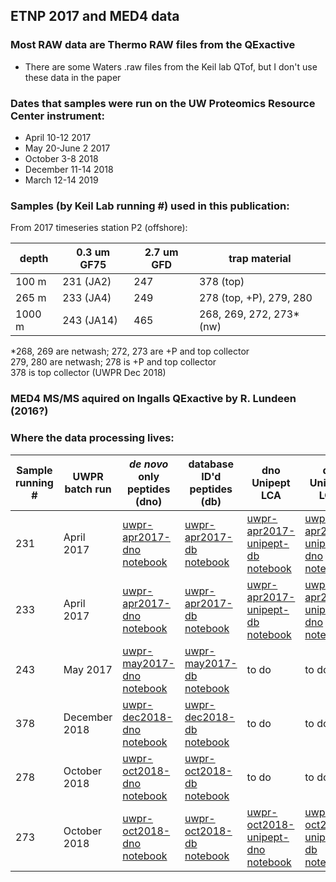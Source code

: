 ## ETNP 2017 and MED4 data

### Most RAW data are Thermo RAW files from the QExactive

- There are some Waters .raw files from the Keil lab QTof, but I don't use these data in the paper

### Dates that samples were run on the UW Proteomics Resource Center instrument:

- April 10-12 2017
- May 20-June 2 2017
- October 3-8 2018
- December 11-14 2018
- March 12-14 2019

### Samples (by Keil Lab running #) used in this publication:

From 2017 timeseries station P2 (offshore):

|depth |0.3 um GF75 |2.7 um GFD| trap material            |
|------|------------|----------|--------------------------|
|100 m |231 (JA2)   |247       |378 (top)                 |
|265 m |233 (JA4)   |249       |278 (top, +P), 279, 280   |
|1000 m|243 (JA14)  |465       |268, 269, 272, 273* (nw)  |

*268, 269 are netwash; 272, 273 are +P and top collector\
279, 280 are netwash; 278 is +P and top collector\
378 is top collector (UWPR Dec 2018)

### MED4 MS/MS aquired on Ingalls QExactive by R. Lundeen (2016?)

### Where the data processing lives:

|Sample running # | UWPR batch run | _de novo_ only peptides (dno) | database ID'd peptides (db) | dno Unipept LCA | db Unipept LCA |
|-----------------|----------------|-------------------------------|-----------------------------|-----------------|----------------|
| 231             | April 2017     | [uwpr-apr2017-dno notebook](https://github.com/MeganEDuffy/2017-etnp/blob/master/notebooks/uwpr-apr2017-dno.ipynb)     | [uwpr-apr2017-db notebook](https://github.com/MeganEDuffy/2017-etnp/blob/master/notebooks/uwpr-apr2017-db.ipynb) | [uwpr-apr2017-unipept-db notebook](https://github.com/MeganEDuffy/2017-etnp/blob/master/notebooks/uwpr-apr2017-unipept-db.ipynb) | [uwpr-apr2017-unipept-dno notebook](https://github.com/MeganEDuffy/2017-etnp/blob/master/notebooks/uwpr-apr2017-unipept-dno.ipynb) |
|233              | April 2017    | [uwpr-apr2017-dno notebook](https://github.com/MeganEDuffy/2017-etnp/blob/master/notebooks/uwpr-apr2017-dno.ipynb) | [uwpr-apr2017-db notebook](https://github.com/MeganEDuffy/2017-etnp/blob/master/notebooks/uwpr-apr2017-db.ipynb) | [uwpr-apr2017-unipept-db notebook](https://github.com/MeganEDuffy/2017-etnp/blob/master/notebooks/uwpr-apr2017-unipept-db.ipynb) | [uwpr-apr2017-unipept-dno notebook](https://github.com/MeganEDuffy/2017-etnp/blob/master/notebooks/uwpr-apr2017-unipept-dno.ipynb) |
| 243             | May 2017      | [uwpr-may2017-dno notebook](https://github.com/MeganEDuffy/2017-etnp/blob/master/notebooks/uwpr-may2017-dno.ipynb) | [uwpr-may2017-db notebook](https://github.com/MeganEDuffy/2017-etnp/blob/master/notebooks/uwpr-may2017-db.ipynb) | to do | to do |
| 378             | December 2018 | [uwpr-dec2018-dno notebook](https://github.com/MeganEDuffy/2017-etnp/blob/master/notebooks/uwpr-dec2018-dno.ipynb) | [uwpr-dec2018-db notebook](https://github.com/MeganEDuffy/2017-etnp/blob/master/notebooks/uwpr-dec2018-db.ipynb) | to do | to do |
| 278             | October 2018  | [uwpr-oct2018-dno notebook](https://github.com/MeganEDuffy/2017-etnp/blob/master/notebooks/uwpr-oct2018-dno.ipynb) | [uwpr-oct2018-db notebook](https://github.com/MeganEDuffy/2017-etnp/blob/master/notebooks/uwpr-oct2018-db.ipynb) | to do | to do |
| 273             | October 2018  | [uwpr-oct2018-dno notebook](https://github.com/MeganEDuffy/2017-etnp/blob/master/notebooks/uwpr-oct2018-dno.ipynb) | [uwpr-oct2018-db notebook](https://github.com/MeganEDuffy/2017-etnp/blob/master/notebooks/uwpr-oct2018-db.ipynb) | [uwpr-oct2018-unipept-dno notebook](https://github.com/MeganEDuffy/2017-etnp/blob/master/notebooks/uwpr-oct2018-unipept-dno.ipynb) | [uwpr-oct2018-unipept-db notebook](https://github.com/MeganEDuffy/2017-etnp/blob/master/notebooks/uwpr-oct2018-unipept-db.ipynb) |

